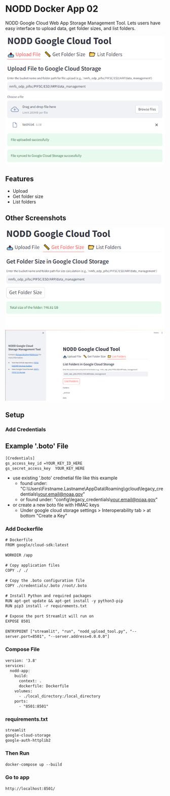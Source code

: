 # NODD Docker App 02
NODD Google Cloud Web App Storage Management Tool. Lets users have easy interface to upload data, get folder sizes, and list folders. 

<img src="./docs/s01.png" >

## Features
- Upload
- Get folder size
- List folders

## Other Screenshots
<img src="./docs/s02.png" >
<img src="./docs/s03.png" >

## Setup
### Add Credentials
## Example '.boto' File
```
[Credentials]
gs_access_key_id =YOUR_KEY_ID_HERE
gs_secret_access_key  YOUR_KEY_HERE
```
- use existing '.boto' crednetial file like this example
  - found under: "C:\Users\Firstname.Lastname\AppData\Roaming\gcloud\legacy_credentials\your.email@noaa.gov\"
  - or found under: "config\legacy_credentials\your.email@noaa.gov\"
- or create a new boto file with HMAC keys
  - Under google cloud storage settings > Interoperability tab > at bottom "Create a Key"


### Add Dockerfile
```
# Dockerfile
FROM google/cloud-sdk:latest

WORKDIR /app

# Copy application files
COPY ./ ./

# Copy the .boto configuration file
COPY ./credentials/.boto /root/.boto

# Install Python and required packages
RUN apt-get update && apt-get install -y python3-pip
RUN pip3 install -r requirements.txt

# Expose the port Streamlit will run on
EXPOSE 8501

ENTRYPOINT ["streamlit", "run", "nodd_upload_tool.py", "--server.port=8501", "--server.address=0.0.0.0"]
```
### Compose File
```
version: '3.8'
services:
  nodd-app:
    build:
      context: .
      dockerfile: Dockerfile
    volumes:
      - ./local_directory:/local_directory
    ports:
      - "8501:8501"
```
### requirements.txt
```
streamlit
google-cloud-storage
google-auth-httplib2
```
### Then Run
``
docker-compose up --build
``
### Go to app
```
http://localhost:8501/
```
